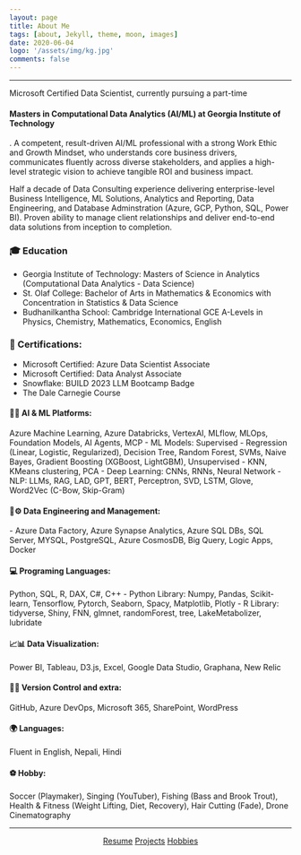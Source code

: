 ```yaml
---
layout: page
title: About Me
tags: [about, Jekyll, theme, moon, images]
date: 2020-06-04
logo: '/assets/img/kg.jpg'
comments: false
---
```

<hr/>
Microsoft Certified Data Scientist, currently pursuing a part-time <h4> Masters in Computational Data Analytics (AI/ML) at Georgia Institute of Technology </h4>. A competent, result-driven AI/ML professional with a strong Work Ethic and Growth Mindset, who understands core business drivers, communicates fluently across diverse stakeholders, and applies a high-level strategic vision to achieve tangible ROI and business impact.
 
Half a decade of Data Consulting experience delivering enterprise-level Business Intelligence, ML Solutions, Analytics and Reporting, Data Engineering, and Database Adminstration (Azure, GCP, Python, SQL, Power BI). Proven ability to manage client relationships and deliver end-to-end data solutions from inception to completion. 

### 🎓 Education
- Georgia Institute of Technology: Masters of Science in Analytics (Computational Data Analytics - Data Science)
- St. Olaf College: Bachelor of Arts in Mathematics & Economics with Concentration in Statistics & Data Science
- Budhanilkantha School: Cambridge International GCE A-Levels in Physics, Chemistry, Mathematics, Economics, English

### 🏅 Certifications: 
- Microsoft Certified: Azure Data Scientist Associate
- Microsoft Certified: Data Analyst Associate
- Snowflake: BUILD 2023 LLM Bootcamp Badge
- The Dale Carnegie Course

<h4> 🤖🧠 AI & ML Platforms: </h4> Azure Machine Learning, Azure Databricks, VertexAI, MLflow, MLOps, Foundation Models, AI Agents, MCP
- ML Models: Supervised - Regression (Linear, Logistic, Regularized), Decision Tree, Random Forest, SVMs, Naive Bayes, Gradient Boosting (XGBoost, LightGBM), Unsupervised - KNN, KMeans clustering, PCA
- Deep Learning: CNNs, RNNs, Neural Network
- NLP: LLMs, RAG, LAD, GPT, BERT, Perceptron, SVD, LSTM, Glove, Word2Vec (C-Bow, Skip-Gram)

<h4>🔗⚙️ Data Engineering and Management: </h4> 
- Azure Data Factory, Azure Synapse Analytics, Azure SQL DBs, SQL Server, MYSQL, PostgreSQL, Azure CosmosDB, Big Query, Logic Apps, Docker

<h4>💻 Programing Languages: </h4> Python, SQL, R, DAX, C#, C++
- Python Library: Numpy, Pandas, Scikit-learn, Tensorflow, Pytorch, Seaborn, Spacy, Matplotlib, Plotly
- R Library: tidyverse, Shiny, FNN, glmnet, randomForest, tree, LakeMetabolizer, lubridate

<h4>📈📊 Data Visualization: </h4>Power BI, Tableau, D3.js, Excel, Google Data Studio, Graphana, New Relic

<h4>🐙🔄 Version Control and extra:</h4> GitHub, Azure DevOps, Microsoft 365, SharePoint, WordPress

<h4>🌍 Languages: </h4>Fluent in English, Nepali, Hindi

<h4>⚽ Hobby:</h4> Soccer (Playmaker), Singing (YouTuber), Fishing (Bass and Brook Trout), Health & Fitness 
 (Weight Lifting, Diet, Recovery), Hair Cutting (Fade), Drone Cinematography

<hr/>
<center>
    <div class="btn-group">
        <a href="https://drive.google.com/file/d/13M2lYmX9jASWxljycvsOVNBrg-K03Y7G/view?usp=sharing" class="btn btn-primary">Resume</a>
        <a href="https://gurungkshitij.github.io//posts/" class="btn btn-primary">Projects</a>
        <a href="https://gurungkshitij.github.io/projects/" class="btn btn-primary"> Hobbies</a>    
    </div>
</center>
